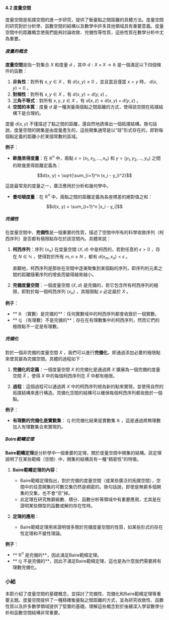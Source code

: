 #### 4.2 度量空間

度量空間是拓撲空間的進一步研究，提供了衡量點之間距離的具體方法。度量空間的研究對於分析學、函數空間的結構以及數學中許多其他領域具有重要意義。度量空間中的距離概念使我們能夠討論收斂、完備性等性質，這些性質在數學分析中尤為重要。

##### 度量的概念

**度量空間**是指一對集合  $`X`$  和度量  $`d`$ ，其中  $`d: X \times X \to \mathbb{R}`$  是一個滿足以下四個條件的函數：

1. **非負性**：對所有  $`x, y \in X`$ ，有  $`d(x, y) \geq 0`$ ，並且當且僅當  $`x = y`$  時， $`d(x, y) = 0`$ 。
2. **對稱性**：對所有  $`x, y \in X`$ ，有  $`d(x, y) = d(y, x)`$ 。
3. **三角不等式**：對所有  $`x, y, z \in X`$ ，有  $`d(x, z) \leq d(x, y) + d(y, z)`$ 。
4. **空間的本質**：度量  $`d`$  是一種測量兩個點之間距離的方式，使得該空間在拓撲結構下是合理的。

度量  $`d(x, y)`$  不僅描述了點之間的距離，還自然地誘導出一個拓撲結構。換句話說，度量空間的開集是由度量產生的，這些開集通常是以“球”形式存在的，即對每個點定義的距離小於某個常數的區域。

**例子**：

- **歐幾里得度量**：在  $`\mathbb{R}^n`$  中，兩點  $`x = (x_1, x_2, \dots, x_n)`$  和  $`y = (y_1, y_2, \dots, y_n)`$  之間的歐幾里得距離定義為：

  
```math
d(x, y) = \sqrt{\sum_{i=1}^n (x_i - y_i)^2}
```

  這是最常見的度量之一，廣泛應用於分析和幾何學中。

- **曼哈頓度量**：在  $`\mathbb{R}^n`$  中，兩點之間的距離定義為各座標差的絕對值之和：

  
```math
d(x, y) = \sum_{i=1}^n |x_i - y_i|
```


##### 完備性

在度量空間中，**完備性**是一個重要的性質，描述了空間中所有的科學收斂序列（柯西序列）是否都有極限點存在於該空間內。具體來說：

1. **柯西序列**：序列  $`\{x_n\}`$  在度量空間  $`(X, d)`$  中是柯西的，若對任意的  $`\epsilon > 0`$ ，存在  $`N \in \mathbb{N}`$ ，使得對於所有  $`m, n \geq N`$ ，都有  $`d(x_m, x_n) < \epsilon`$ 。
   
   直觀地，柯西序列是那些在空間中逐漸聚集到某個點的序列，即序列的元素之間的距離隨著序列的增長而變得越來越小。

2. **完備度量空間**：一個度量空間  $`(X, d)`$  是完備的，若它包含所有柯西序列的極限，即對於每一個柯西序列  $`\{x_n\}`$ ，其極限點  $`x`$  必定屬於  $`X`$ 。

**例子**：

- ** $`\mathbb{R}`$ （實數）是完備的**：任何實數域中的柯西序列都會收斂於一個實數。
- ** $`\mathbb{Q}`$ （有理數）不是完備的**：存在在有理數集中的柯西序列，然而它們的極限點不一定是有理數。

##### 完備化

對於一個非完備的度量空間  $`X`$ ，我們可以進行**完備化**，即通過添加必要的極限點來使其變為完備空間。具體的過程如下：

1. **完備化的定義**：一個度量空間  $`X`$  的完備化是通過將  $`X`$  擴展為一個完備的度量空間  $`\hat{X}`$ ，使得  $`X`$  中的每個柯西序列在  $`\hat{X}`$  中都有極限。
   
2. **過程**：這個過程可以通過將  $`X`$  中的柯西序列視為新的點來實現，並使用自然的拓撲結構來進行構造。完備化空間的結構可以確保每個柯西序列都收斂於一個點。

**例子**：

- **有理數的完備化是實數集**： $`\mathbb{Q}`$  的完備化結果是實數集  $`\mathbb{R}`$ ，這是通過將無理數加入有理數集合來實現的。

##### Baire範疇定理

**Baire範疇定理**是分析學中一個重要的定理，關於度量空間中開集的結構。該定理說明了在某些範疇（空間）中，開集的結構具有一種“稠密性”的特徵。

1. **Baire範疇定理的內容**：
   - Baire範疇定理指出，對於完備的度量空間（或某些廣泛的拓撲空間），空間中的任意開集的可數交集仍然是稠密的。換句話說，即使是無窮多個開集的交集，也不會“空”掉。
   - 此定理在研究無窮級數、積分、函數分析等領域中有重要應用，尤其是在證明某些類型的函數或解的存在性時。

2. **定理的應用**：
   - Baire範疇定理用來證明很多關於完備度量空間的性質，如某些形式的存在性定理和不變性理論。

**例子**：

- ** $`\mathbb{R}^n`$  是完備的**，因此滿足Baire範疇定理。
- ** $`\mathbb{Q}`$  不是完備的**，因此不滿足Baire範疇定理，這也是為什麼我們需要將有理數完備化。

### 小結

本節介紹了度量空間的基礎概念，並探討了完備性、完備化和Baire範疇定理等重要主題。度量空間提供了一種精確衡量點之間距離的方式，並為研究收斂性、函數性質以及許多數學領域提供了堅實的基礎。理解這些概念對於後續深入學習數學分析和函數空間結構非常重要。
